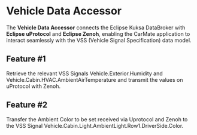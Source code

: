 # Vehicle Data Accessor

The **Vehicle Data Accessor** connects the Eclipse Kuksa DataBroker with **Eclipse uProtocol** and **Eclipse Zenoh**, enabling the CarMate application to interact seamlessly with the VSS (Vehicle Signal Specification) data model.

## Feature #1

Retrieve the relevant VSS Signals Vehicle.Exterior.Humidity and Vehicle.Cabin.HVAC.AmbientAirTemperature and transmit the values on uProtocol with Zenoh.

## Feature #2

Transfer the Ambient Color to be set received via Uprotocol and Zenoh to the VSS Signal Vehicle.Cabin.Light.AmbientLight.Row1.DriverSide.Color.